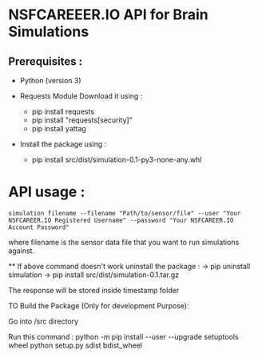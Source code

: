 # NSFCAREEER.IO API for Brain Simulations 

## Prerequisites :

- Python (version 3)
- Requests Module Download it using : 
  - pip install requests
  - pip install "requests[security]" 
  - pip install yattag

- Install the package using : 
  - pip install src/dist/simulation-0.1-py3-none-any.whl

# API usage : 
`` simulation filename --filename "Path/to/sensor/file" --user "Your NSFCAREER.IO Registered Username" --password "Your NSFCAREER.IO Account Password" ``

where filename is the sensor data file that you want to run simulations against.

** If above command doesn't work uninstall the package : -> pip uninstall simulation -> pip install src/dist/simulation-0.1.tar.gz

The response will be stored inside timestamp folder

TO Build the Package (Only for development Purpose):

Go into /src directory

Run this command : python -m pip install --user --upgrade setuptools wheel python setup.py sdist bdist_wheel
